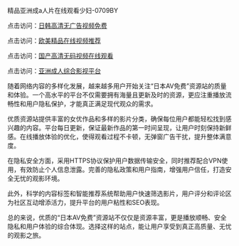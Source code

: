精品亚洲成a人片在线观看少妇-0709BY

点击访问：<a href="https://heiliaoll4qsx.pages.dev">日韩高清无广告视频免费</a>

点击访问：<a href="https://heiliaoxwd5i8.pages.dev">欧美精品在线视频推荐</a>

点击访问：<a href="https://heiliao2dmwwy.pages.dev">国产高清无码视频在线观看</a>

点击访问：<a href="https://heiliaoe8ajia.pages.dev">亚洲成人综合影视平台</a>

随着网络内容的多样化发展，越来越多用户开始关注“日本AV免费”资源站的质量和体验。一个高水平的平台不仅需要拥有海量且更新及时的资源，更应注重播放流畅性和用户隐私保护，才能真正满足现代观众的需求。

优质资源站提供丰富的女优作品和多样的影片分类，确保每位用户都能轻松找到感兴趣的内容。平台每日更新，保证最新作品的第一时间呈现，让用户时刻保持新鲜感。在线播放体验的优化，使得观看过程不卡顿，无弹窗广告干扰，提升整体满意度。

在隐私安全方面，采用HTTPS协议保护用户数据传输安全，同时推荐配合VPN使用，有效防止个人信息泄露。完善的隐私政策和用户指南，增强用户信任，打造安全无忧的观影环境。

此外，科学的内容标签和智能推荐系统帮助用户快速筛选影片，用户评分和评论区为社区互动增添活力，提升平台的用户粘性和SEO表现。

总的来说，优质的“日本AV免费”资源站不仅仅是资源丰富，更是播放顺畅、安全隐私和用户体验的综合体现。选择这样的站点，能让用户享受到真正高质量、无忧的观影之旅。

<span style="display:none;">[Canonical link]( https://github.com/liqi201215/653140 ）</span>
